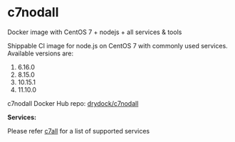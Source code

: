 # c7nodall
Docker image with CentOS 7 + nodejs + all services &amp; tools

Shippable CI image for node.js on CentOS 7 with commonly used services. Available versions are:



  1.  6.16.0
  2.  8.15.0
  3.  10.15.1
  4.  11.10.0
  
c7nodall Docker Hub repo: [drydock/c7nodall](https://hub.docker.com/r/drydock/c7nodall/)
  
**Services:**

Please refer [c7all](https://github.com/dry-dock/c7all) for a list of supported services
